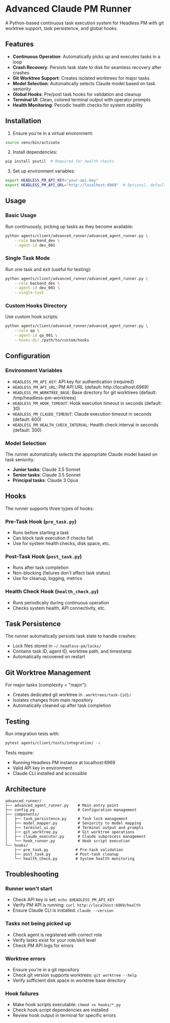 # Advanced Claude PM Runner

A Python-based continuous task execution system for Headless PM with git worktree support, task persistence, and global hooks.

## Features

- **Continuous Operation**: Automatically picks up and executes tasks in a loop
- **Crash Recovery**: Persists task state to disk for seamless recovery after crashes
- **Git Worktree Support**: Creates isolated worktrees for major tasks
- **Model Selection**: Automatically selects Claude model based on task seniority
- **Global Hooks**: Pre/post task hooks for validation and cleanup
- **Terminal UI**: Clean, colored terminal output with operator prompts
- **Health Monitoring**: Periodic health checks for system stability

## Installation

1. Ensure you're in a virtual environment:
```bash
source venv/bin/activate
```

2. Install dependencies:
```bash
pip install psutil  # Required for health checks
```

3. Set up environment variables:
```bash
export HEADLESS_PM_API_KEY="your-api-key"
export HEADLESS_PM_API_URL="http://localhost:6969"  # Optional, defaults to localhost
```

## Usage

### Basic Usage

Run continuously, picking up tasks as they become available:
```bash
python agents/client/advanced_runner/advanced_agent_runner.py \
    --role backend_dev \
    --agent-id dev_001
```

### Single Task Mode

Run one task and exit (useful for testing):
```bash
python agents/client/advanced_runner/advanced_agent_runner.py \
    --role backend_dev \
    --agent-id dev_001 \
    --single-task
```

### Custom Hooks Directory

Use custom hook scripts:
```bash
python agents/client/advanced_runner/advanced_agent_runner.py \
    --role qa \
    --agent-id qa_001 \
    --hooks-dir /path/to/custom/hooks
```

## Configuration

### Environment Variables

- `HEADLESS_PM_API_KEY`: API key for authentication (required)
- `HEADLESS_PM_API_URL`: PM API URL (default: http://localhost:6969)
- `HEADLESS_PM_WORKTREE_BASE`: Base directory for git worktrees (default: /tmp/headless-pm-worktrees)
- `HEADLESS_PM_HOOK_TIMEOUT`: Hook execution timeout in seconds (default: 30)
- `HEADLESS_PM_CLAUDE_TIMEOUT`: Claude execution timeout in seconds (default: 600)
- `HEADLESS_PM_HEALTH_CHECK_INTERVAL`: Health check interval in seconds (default: 300)

### Model Selection

The runner automatically selects the appropriate Claude model based on task seniority:
- **Junior tasks**: Claude 3.5 Sonnet
- **Senior tasks**: Claude 3.5 Sonnet
- **Principal tasks**: Claude 3 Opus

## Hooks

The runner supports three types of hooks:

### Pre-Task Hook (`pre_task.py`)
- Runs before starting a task
- Can block task execution if checks fail
- Use for system health checks, disk space, etc.

### Post-Task Hook (`post_task.py`)
- Runs after task completion
- Non-blocking (failures don't affect task status)
- Use for cleanup, logging, metrics

### Health Check Hook (`health_check.py`)
- Runs periodically during continuous operation
- Checks system health, API connectivity, etc.

## Task Persistence

The runner automatically persists task state to handle crashes:
- Lock files stored in `~/.headless-pm/locks/`
- Contains task ID, agent ID, worktree path, and timestamp
- Automatically recovered on restart

## Git Worktree Management

For major tasks (complexity = "major"):
- Creates dedicated git worktree in `.worktrees/task-{id}/`
- Isolates changes from main repository
- Automatically cleaned up after task completion

## Testing

Run integration tests with:
```bash
pytest agents/client/tests/integration/ -v
```

Tests require:
- Running Headless PM instance at localhost:6969
- Valid API key in environment
- Claude CLI installed and accessible

## Architecture

```
advanced_runner/
├── advanced_agent_runner.py    # Main entry point
├── config.py                   # Configuration management
├── components/
│   ├── task_persistence.py     # Task lock management
│   ├── model_mapper.py         # Seniority to model mapping
│   ├── terminal_ui.py          # Terminal output and prompts
│   ├── git_worktree.py         # Git worktree operations
│   ├── claude_executor.py      # Claude subprocess management
│   └── hook_runner.py          # Hook script execution
└── hooks/
    ├── pre_task.py            # Pre-task validation
    ├── post_task.py           # Post-task cleanup
    └── health_check.py        # System health monitoring
```

## Troubleshooting

### Runner won't start
- Check API key is set: `echo $HEADLESS_PM_API_KEY`
- Verify PM API is running: `curl http://localhost:6969/health`
- Ensure Claude CLI is installed: `claude --version`

### Tasks not being picked up
- Check agent is registered with correct role
- Verify tasks exist for your role/skill level
- Check PM API logs for errors

### Worktree errors
- Ensure you're in a git repository
- Check git version supports worktrees: `git worktree --help`
- Verify sufficient disk space in worktree base directory

### Hook failures
- Make hook scripts executable: `chmod +x hooks/*.py`
- Check hook script dependencies are installed
- Review hook output in terminal for specific errors